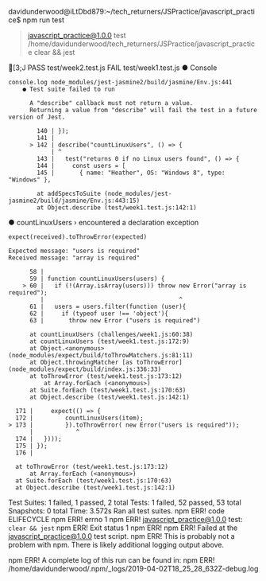 davidunderwood@iLtDbd879:~/tech_returners/JSPractice/javascript_practice$ npm run test

> javascript_practice@1.0.0 test /home/davidunderwood/tech_returners/JSPractice/javascript_practice
> clear && jest

[3;J
 PASS  test/week2.test.js
 FAIL  test/week1.test.js
  ● Console

    console.log node_modules/jest-jasmine2/build/jasmine/Env.js:441
        ● Test suite failed to run
      
          A "describe" callback must not return a value.
          Returning a value from "describe" will fail the test in a future version of Jest.
      
            140 | });
            141 | 
          > 142 | describe("countLinuxUsers", () => {
                | ^
            143 |   test("returns 0 if no Linux users found", () => {
            144 |     const users = [
            145 |       { name: "Heather", OS: "Windows 8", type: "Windows" },
      
            at addSpecsToSuite (node_modules/jest-jasmine2/build/jasmine/Env.js:443:15)
            at Object.describe (test/week1.test.js:142:1)
      

  ● countLinuxUsers › encountered a declaration exception

    expect(received).toThrowError(expected)

    Expected message: "users is required"
    Received message: "array is required"

          58 | 
          59 | function countLinuxUsers(users) {
        > 60 |   if (!(Array.isArray(users))) throw new Error("array is required");
             |                                      ^
          61 |   users = users.filter(function (user){
          62 |     if (typeof user !== 'object'){
          63 |       throw new Error ("users is required")

          at countLinuxUsers (challenges/week1.js:60:38)
          at countLinuxUsers (test/week1.test.js:172:9)
          at Object.<anonymous> (node_modules/expect/build/toThrowMatchers.js:81:11)
          at Object.throwingMatcher [as toThrowError] (node_modules/expect/build/index.js:336:33)
          at toThrowError (test/week1.test.js:173:12)
              at Array.forEach (<anonymous>)
          at Suite.forEach (test/week1.test.js:170:63)
          at Object.describe (test/week1.test.js:142:1)

      171 |     expect(() => { 
      172 |         countLinuxUsers(item);
    > 173 |         }).toThrowError( new Error("users is required"));
          |            ^
      174 |   })));  
      175 | });
      176 | 

      at toThrowError (test/week1.test.js:173:12)
          at Array.forEach (<anonymous>)
      at Suite.forEach (test/week1.test.js:170:63)
      at Object.describe (test/week1.test.js:142:1)

Test Suites: 1 failed, 1 passed, 2 total
Tests:       1 failed, 52 passed, 53 total
Snapshots:   0 total
Time:        3.572s
Ran all test suites.
npm ERR! code ELIFECYCLE
npm ERR! errno 1
npm ERR! javascript_practice@1.0.0 test: `clear && jest`
npm ERR! Exit status 1
npm ERR! 
npm ERR! Failed at the javascript_practice@1.0.0 test script.
npm ERR! This is probably not a problem with npm. There is likely additional logging output above.

npm ERR! A complete log of this run can be found in:
npm ERR!     /home/davidunderwood/.npm/_logs/2019-04-02T18_25_28_632Z-debug.log

